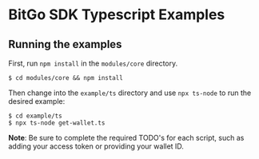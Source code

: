 # BitGo SDK Typescript Examples

## Running the examples

First, run `npm install` in the `modules/core` directory.

```
$ cd modules/core && npm install 
```

Then change into the `example/ts` directory and use `npx ts-node` to run the  desired example:

```
$ cd example/ts
$ npx ts-node get-wallet.ts
```

**Note**: Be sure to complete the required TODO's for each script, such as adding your access token or providing your wallet ID.
